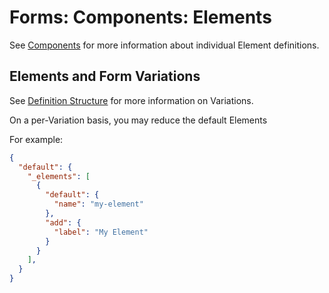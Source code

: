 # Forms: Components: Elements

See [Components](components.md) for more information about individual Element
definitions.


## Elements and Form Variations

See [Definition Structure](definition-structure.md) for more information on
Variations.

On a per-Variation basis, you may reduce the default Elements 

For example:

```json
{
  "default": {
    "_elements": [
      {
        "default": {
          "name": "my-element"
        },
        "add": {
          "label": "My Element"
        }
      }
    ],
  }
}
```
